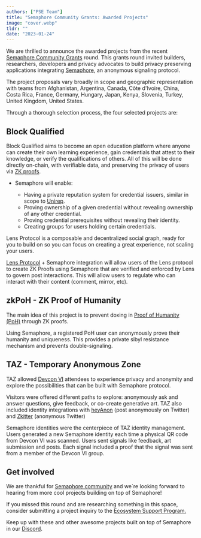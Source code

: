 ```yaml
---
authors: ["PSE Team"]
title: "Semaphore Community Grants: Awarded Projects"
image: "cover.webp"
tldr: ""
date: "2023-01-24"
---
```


We are thrilled to announce the awarded projects from the recent [Semaphore Community Grants](https://esp.ethereum.foundation/semaphore-grants) round. This grants round invited builders, researchers, developers and privacy advocates to build privacy preserving applications integrating [Semaphore](http://semaphore.appliedzkp.org/), an anonymous signaling protocol.

The project proposals vary broadly in scope and geographic representation with teams from Afghanistan, Argentina, Canada, Côte d'Ivoire, China, Costa Rica, France, Germany, Hungary, Japan, Kenya, Slovenia, Turkey, United Kingdom, United States.

Through a thorough selection process, the four selected projects are:

## Block Qualified

Block Qualified aims to become an open education platform where anyone can create their own learning experience, gain credentials that attest to their knowledge, or verify the qualifications of others. All of this will be done directly on-chain, with verifiable data, and preserving the privacy of users via [ZK proofs](https://ethereum.org/en/zero-knowledge-proofs/).

- Semaphore will enable:

  - Having a private reputation system for credential issuers, similar in scope to [Unirep](https://github.com/unirep).
  - Proving ownership of a given credential without revealing ownership of any other credential.
  - Proving credential prerequisites without revealing their identity.
  - Creating groups for users holding certain credentials.

Lens Protocol is a composable and decentralized social graph, ready for you to build on so you can focus on creating a great experience, not scaling your users.

[Lens Protocol](https://www.lens.xyz/) + Semaphore integration will allow users of the Lens protocol to create ZK Proofs using Semaphore that are verified and enforced by Lens to govern post interactions. This will allow users to regulate who can interact with their content (comment, mirror, etc).

## zkPoH - ZK Proof of Humanity

The main idea of this project is to prevent doxing in [Proof of Humanity (PoH)](https://proofofhumanity.id/) through ZK proofs.

Using Semaphore, a registered PoH user can anonymously prove their humanity and uniqueness. This provides a private sibyl resistance mechanism and prevents double-signaling.

## TAZ - Temporary Anonymous Zone

TAZ allowed [Devcon VI](https://mirror.xyz/privacy-scaling-explorations.eth/plfDBIpiKZVyNSJWhE9vix76JaJoJ1seDfRAddV7HEc) attendees to experience privacy and anonymity and explore the possibilities that can be built with Semaphore protocol.

Visitors were offered different paths to explore: anonymously ask and answer questions, give feedback, or co-create generative art. TAZ also included identity integrations with [heyAnon](https://www.heyanon.xyz/) (post anonymously on Twitter) and [Zkitter](https://www.zkitter.com/explore) (anonymous Twitter)

Semaphore identities were the centerpiece of TAZ identity management. Users generated a new Semaphore identity each time a physical QR code from Devcon VI was scanned. Users sent signals like feedback, art submission and posts. Each signal included a proof that the signal was sent from a member of the Devcon VI group.

## Get involved

We are thankful for [Semaphore community](https://discord.gg/6mSdGHnstH) and we´re looking forward to hearing from more cool projects building on top of Semaphore!

If you missed this round and are researching something in this space, consider submitting a project inquiry to the [Ecosystem Support Program.](https://esp.ethereum.foundation/)

Keep up with these and other awesome projects built on top of Semaphore in our [Discord](https://discord.com/invite/6mSdGHnstH).

